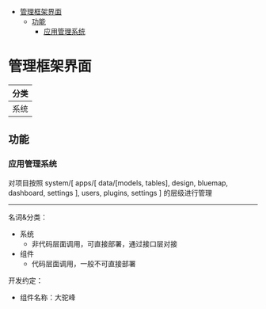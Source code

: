 - [管理框架界面](#管理框架界面)
  - [功能](#功能)
    - [应用管理系统](#应用管理系统)

# 管理框架界面

| 分类 |
| ---- |
| 系统 |

## 功能

### 应用管理系统

对项目按照 
system/[
  apps/[
    data/[models, tables], 
    design, bluemap, dashboard, settings
  ], 
  users, plugins, settings
] 的层级进行管理

---

名词&分类：

- 系统
  - 非代码层面调用，可直接部署，通过接口层对接
- 组件
  - 代码层面调用，一般不可直接部署


开发约定：

- 组件名称：大驼峰